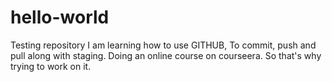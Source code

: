 # hello-world
Testing repository
I am learning how to use GITHUB, To commit, push and pull along with staging. Doing an online course on courseera. So that's why trying to work on it.
